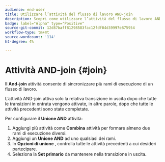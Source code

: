 ```yaml
---
audience: end-user
title: Utilizzare l’attività del flusso di lavoro AND-join
description: Scopri come utilizzare l’attività del flusso di lavoro AND-join
badge: label="Alpha" type="Positive"
source-git-commit: 12d87baff81298583fac12fdf04d39997e875954
workflow-type: tm+mt
source-wordcount: '114'
ht-degree: 4%

---
```



# Attività AND-join {#join}

Il **And-join** attività consente di sincronizzare più rami di esecuzione di un flusso di lavoro.

L’attività AND-join attiva solo la relativa transizione in uscita dopo che tutte le transizioni in entrata vengono attivate, in altre parole, dopo che tutte le attività precedenti sono state completate.

Per configurare il **Unione AND** attività:

1. Aggiungi più attività come **Combina** attività per formare almeno due rami di esecuzione diversi.
1. Aggiungi un **Unione AND** ad uno qualsiasi dei rami.
1. In **Opzioni di unione** , controlla tutte le attività precedenti a cui desideri partecipare.
1. Seleziona la **Set primario** da mantenere nella transizione in uscita.
